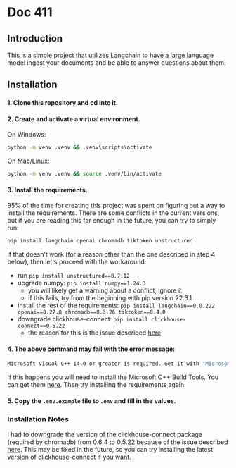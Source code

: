 # Doc 411

## Introduction
This is a simple project that utilizes Langchain to have a large language model ingest your documents and be able to answer questions about them.

## Installation

#### 1. Clone this repository and cd into it.

#### 2. Create and activate a virtual environment.
On Windows:
```bash
python -m venv .venv && .venv\scripts\activate
```

On Mac/Linux:
```bash
python -m venv .venv && source .venv/bin/activate
```

#### 3. Install the requirements.
95% of the time for creating this project was spent on figuring out a way to install the requirements. There are some conflicts in the current versions, but if you are reading this far enough in the future, you can try to simply run:
```bash
pip install langchain openai chromadb tiktoken unstructured
```
If that doesn't work (for a reason other than the one described in step 4 below), then let's proceed with the workaround:
- run `pip install unstructured==0.7.12`
- upgrade numpy: `pip install numpy==1.24.3`
    - you will likely get a warning about a conflict, ignore it
    - if this fails, try from the beginning with pip version 22.3.1
- install the rest of the requirements: `pip install langchain==0.0.222 openai==0.27.8 chromadb==0.3.26 tiktoken==0.4.0`
- downgrade clickhouse-connect: `pip install clickhouse-connect==0.5.22`
    - the reason for this is the issue described [here](https://github.com/imartinez/privateGPT/issues/723)
    
#### 4. The above command may fail with the error message:
```bash
Microsoft Visual C++ 14.0 or greater is required. Get it with "Microsoft C++ Build Tools": https://visualstudio.microsoft.com/visual-cpp-build-tools/
```
If this happens you will need to install the Microsoft C++ Build Tools. You can get them [here](https://visualstudio.microsoft.com/visual-cpp-build-tools/). Then try installing the requirements again.

#### 5. Copy the `.env.example` file to `.env` and fill in the values. 


### Installation Notes
 I had to downgrade the version of the clickhouse-connect package (required by chromadb) from 0.6.4 to 0.5.22 because of the issue described [here](https://github.com/imartinez/privateGPT/issues/723). This may be fixed in the future, so you can try installing the latest version of clickhouse-connect if you want.
